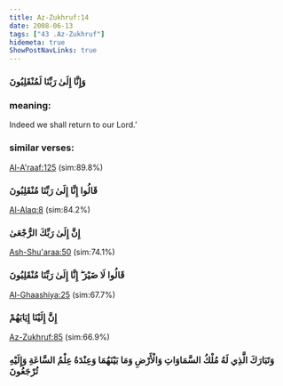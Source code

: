 ```yaml
---
title: Az-Zukhruf:14
date: 2008-06-13
tags: ["43 .Az-Zukhruf"]
hidemeta: true 
ShowPostNavLinks: true 
---
```

### وَإِنَّا إِلَىٰ رَبِّنَا لَمُنْقَلِبُونَ
### meaning: 
Indeed we shall return to our Lord.’
### similar verses: 

[Al-A'raaf:125](/7/125) (sim:89.8%)

### قَالُوا إِنَّا إِلَىٰ رَبِّنَا مُنْقَلِبُونَ

[Al-Alaq:8](/96/8) (sim:84.2%)

### إِنَّ إِلَىٰ رَبِّكَ الرُّجْعَىٰ

[Ash-Shu'araa:50](/26/50) (sim:74.1%)

### قَالُوا لَا ضَيْرَ ۖ إِنَّا إِلَىٰ رَبِّنَا مُنْقَلِبُونَ

[Al-Ghaashiya:25](/88/25) (sim:67.7%)

### إِنَّ إِلَيْنَا إِيَابَهُمْ

[Az-Zukhruf:85](/43/85) (sim:66.9%)

### وَتَبَارَكَ الَّذِي لَهُ مُلْكُ السَّمَاوَاتِ وَالْأَرْضِ وَمَا بَيْنَهُمَا وَعِنْدَهُ عِلْمُ السَّاعَةِ وَإِلَيْهِ تُرْجَعُونَ
